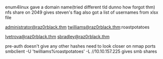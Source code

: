 enum4linux gave a domain name(tried different tld dunno how forgot thm)
nfs share on 2049 gives steven's flag
also got a list of usernames from xlsx file

administrator@raz0rblack.thm
twilliams@raz0rblack.thm:roastpotatoes

lvetrova@raz0rblack.thm
sbradley@raz0rblack.thm

pre-auth doesn't give any other hashes
need to look closer on nmap ports 
smbclient -U 'twilliams%roastpotatoes' -L //10.10.157.225 gives smb shares
